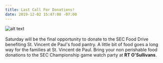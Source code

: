 ```yaml
---
title: Last Call For Donations!
date: 2019-12-02 15:47:00 -07:00
---
```


![alt text](https://lsu-phoenix-alumni.github.io/assets/img/FoodDrive.jpg)  
<br>
Saturday will be the final opportunity to donate to the SEC Food Drive benefiting St. Vincent de Paul's food pantry. A little bit of food goes a long way for the families at St. Vincent de Paul. Bring your non perishable food donations to the SEC Championship game watch party at **RT O'Sullivans**.    